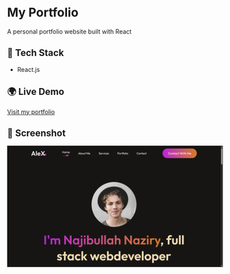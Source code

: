 # My Portfolio
A personal portfolio website built with React 
## 🚀 Tech Stack
- React.js

## 🌍 Live Demo
[Visit my portfolio](https://najibullahdev.netlify.app/)


## 📸 Screenshot
![Portfolio Screenshot](screenshot.png)
